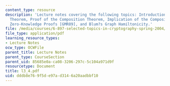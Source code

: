 ```yaml
---
content_type: resource
description: 'Lecture notes covering the following topics: Introduction, Composition
  Theorem, Proof of the Composition Theorem, Implication of the Composition Theorem,
  Zero-Knowledge Proofs [GMR89], and Blum?s Graph Hamiltonicity.'
file: /media/courses/6-897-selected-topics-in-cryptography-spring-2004/dddb8e769f5de97ad3146a20aadbbf10_l3_4.pdf
file_type: application/pdf
learning_resource_types:
- Lecture Notes
ocw_type: OCWFile
parent_title: Lecture Notes
parent_type: CourseSection
parent_uid: 85685e0a-ca08-3206-297c-5c104a971d9f
resourcetype: Document
title: l3_4.pdf
uid: dddb8e76-9f5d-e97a-d314-6a20aadbbf10
---
```


